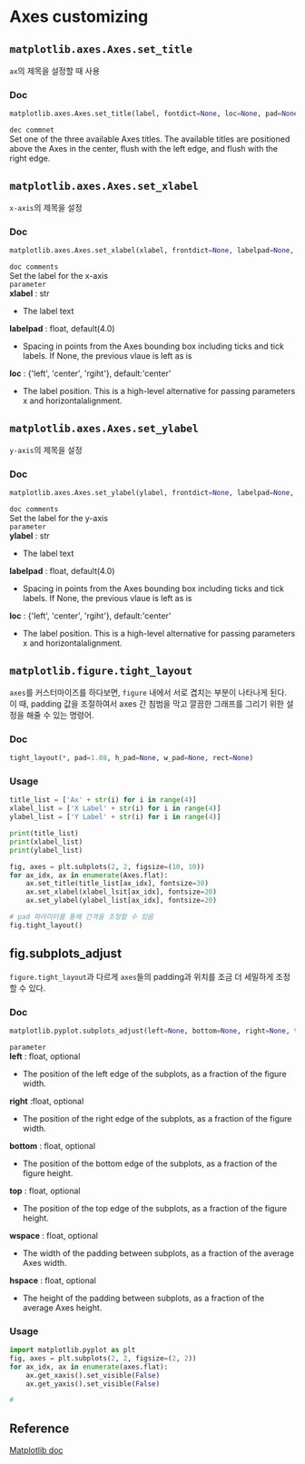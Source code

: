 # Axes customizing
## `matplotlib.axes.Axes.set_title`
`ax`의 제목을 설정할 때 사용
### Doc
```python
matplotlib.axes.Axes.set_title(label, fontdict=None, loc=None, pad=None, **kwargs)
```
`dec commnet`  
Set one of the three available Axes titles. The available titles are positioned above the Axes in the center, flush with the left edge, and flush with the right edge.

## `matplotlib.axes.Axes.set_xlabel`
`x-axis`의 제목을 설정
### Doc
```python
matplotlib.axes.Axes.set_xlabel(xlabel, frontdict=None, labelpad=None, *, Loc=None, **kwargs)
```
`doc comments`  
Set the label for the x-axis  
`parameter`  
<b>xlabel</b> : str
- The label text  

<b>labelpad</b> : float, default(4.0)
- Spacing in points from the Axes bounding box including ticks and tick labels. If None, the previous vlaue is left as is

<b>loc</b> : {'left', 'center', 'rgiht'}, default:'center'
- The label position. This is a high-level alternative for passing parameters x and horizontalalignment.  


## `matplotlib.axes.Axes.set_ylabel`
`y-axis`의 제목을 설정
### Doc
```python
matplotlib.axes.Axes.set_ylabel(ylabel, frontdict=None, labelpad=None, *, Loc=None, **kwargs)
```
`doc comments`  
Set the label for the y-axis  
`parameter`  
<b>ylabel</b> : str
- The label text  

<b>labelpad</b> : float, default(4.0)
- Spacing in points from the Axes bounding box including ticks and tick labels. If None, the previous vlaue is left as is

<b>loc</b> : {'left', 'center', 'rgiht'}, default:'center'
- The label position. This is a high-level alternative for passing parameters x and horizontalalignment.  

## `matplotlib.figure.tight_layout`
`axes`를 커스터마이즈를 하다보면, `figure` 내에서 서로 겹치는 부분이 나타나게 된다. 이 때, padding 값을 조절하여서 axes 간 침범을 막고 깔끔한 그래프를 그리기 위한 설정을 해줄 수 있는 명령어.
### Doc
```python
tight_layout(*, pad=1.08, h_pad=None, w_pad=None, rect=None)
```

### Usage
```python
title_list = ['Ax' + str(i) for i in range(4)]
xlabel_list = ['X Label' + str(i) for i in range(4)]
ylabel_list = ['Y Label' + str(i) for i in range(4)]

print(title_list)
print(xlabel_list)
print(ylabel_list)

fig, axes = plt.subplots(2, 2, figsize=(10, 10))
for ax_idx, ax in enumerate(Axes.flat):
    ax.set_title(title_list[ax_idx], fontsize=30)
    ax.set_xlabel(xlabel_lsit[ax_idx], fontsize=20)
    ax.set_ylabel(ylabel_list[ax_idx], fontsize=20)

# pad 파라미터를 통해 간격을 조정할 수 있음
fig.tight_layout()
```

## fig.subplots_adjust
`figure.tight_layout`과 다르게 `axes`들의 padding과 위치를 조금 더 세밀하게 조정할 수 있다.
### Doc
```python
matplotlib.pyplot.subplots_adjust(left=None, bottom=None, right=None, top=None, wspace=None, hspace=None)
```
`parameter`  
<b>left</b> : float, optional  
- The position of the left edge of the subplots, as a fraction of the figure width.

<b>right</b> :float, optional  
- The position of the right edge of the subplots, as a fraction of the figure width.

<b>bottom</b> : float, optional  
- The position of the bottom edge of the subplots, as a fraction of the figure height.

<b>top</b> : float, optional  
- The position of the top edge of the subplots, as a fraction of the figure height.

<b>wspace</b> : float, optional  
- The width of the padding between subplots, as a fraction of the average Axes width.

<b>hspace</b> : float, optional  
- The height of the padding between subplots, as a fraction of the average Axes height.
### Usage
```python
import matplotlib.pyplot as plt
fig, axes = plt.subplots(2, 2, figsize=(2, 2))
for ax_idx, ax in enumerate(axes.flat):
    ax.get_xaxis().set_visible(False)
    ax.get_yaxis().set_visible(False)

# 

```


## Reference
[Matplotlib doc](https://matplotlib.org/stable/index.html)
